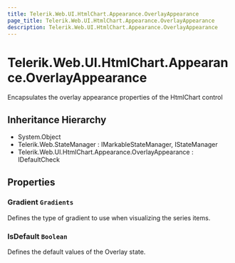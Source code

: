 ```yaml
---
title: Telerik.Web.UI.HtmlChart.Appearance.OverlayAppearance
page_title: Telerik.Web.UI.HtmlChart.Appearance.OverlayAppearance
description: Telerik.Web.UI.HtmlChart.Appearance.OverlayAppearance
---
```


# Telerik.Web.UI.HtmlChart.Appearance.OverlayAppearance

Encapsulates the overlay appearance properties of the HtmlChart control

## Inheritance Hierarchy

* System.Object
* Telerik.Web.StateManager : IMarkableStateManager, IStateManager
* Telerik.Web.UI.HtmlChart.Appearance.OverlayAppearance : IDefaultCheck

## Properties

###  Gradient `Gradients`

Defines the type of gradient to use when visualizing the series items.

###  IsDefault `Boolean`

Defines the default values of the Overlay state.

